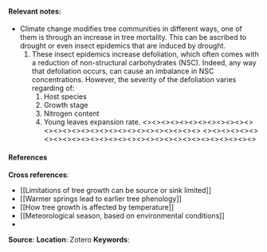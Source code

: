 #### **Relevant notes**:
- Climate change modifies tree communities in different ways, one of them is through an increase in tree mortality. This can be ascribed to drought or even insect epidemics that are induced by drought. 
	1. These insect epidemics increase defoliation, which often comes with a reduction of non-structural carbohydrates (NSC). Indeed, any way that defoliation occurs, can cause an imbalance in NSC concentrations. However, the severity of the defoliation varies regarding of:
		1. Host species
		2. Growth stage
		3. Nitrogen content
		4. Young leaves expansion rate. 
<><><><><><><><><><><><><><><><><><><><><><><><><><><><><>
<><><><><><><><><><><><><><><><><><><><><><><><><><><><><>
#### References
**Cross references**: 
- [[Limitations of tree growth can be source or sink limited]]
- [[Warmer springs lead to earlier tree phenology]]
- [[How tree growth is affected by temperature]]
- [[Meteorological season, based on environmental conditions]]
- 
**Source**: 
**Location**: Zotero
**Keywords**: 